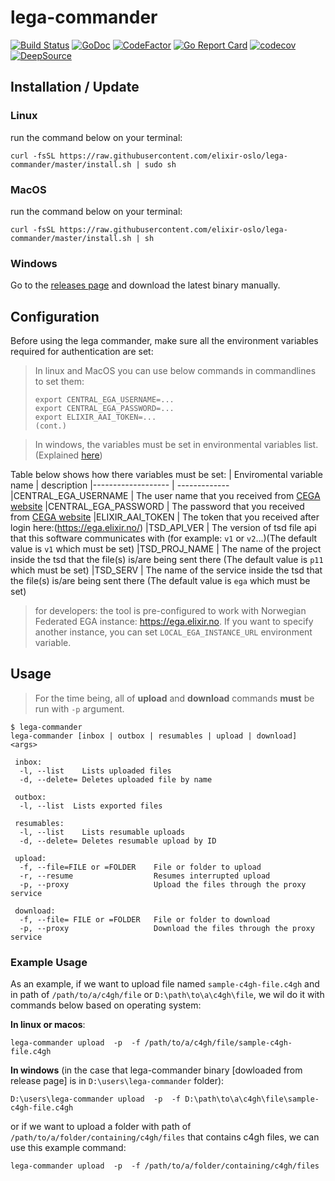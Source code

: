 # lega-commander
[![Build Status](https://github.com/elixir-oslo/lega-commander/workflows/Go/badge.svg)](https://github.com/elixir-oslo/lega-commander/actions)
[![GoDoc](https://godoc.org/github.com/elixir-oslo/lega-commander?status.svg)](https://pkg.go.dev/github.com/elixir-oslo/lega-commander?tab=subdirectories)
[![CodeFactor](https://www.codefactor.io/repository/github/elixir-oslo/lega-commander/badge)](https://www.codefactor.io/repository/github/elixir-oslo/lega-commander)
[![Go Report Card](https://goreportcard.com/badge/github.com/elixir-oslo/lega-commander)](https://goreportcard.com/report/github.com/elixir-oslo/lega-commander)
[![codecov](https://codecov.io/gh/elixir-oslo/lega-commander/branch/master/graph/badge.svg)](https://codecov.io/gh/elixir-oslo/lega-commander)
[![DeepSource](https://deepsource.io/gh/elixir-oslo/lega-commander.svg/?label=active+issues&show_trend=true)](https://deepsource.io/gh/elixir-oslo/lega-commander/?ref=repository-badge)

## Installation / Update

### Linux
run the command below on your terminal:
```
curl -fsSL https://raw.githubusercontent.com/elixir-oslo/lega-commander/master/install.sh | sudo sh
```

### MacOS
run the command below on your terminal:
```
curl -fsSL https://raw.githubusercontent.com/elixir-oslo/lega-commander/master/install.sh | sh
```

### Windows
Go to the [releases page](https://github.com/elixir-oslo/lega-commander/releases) and download the latest binary manually.

## Configuration
Before using the lega commander, make sure all the environment variables required for authentication are set:
>In linux and MacOS you can use below commands in commandlines  to set them:
>
>```
>export CENTRAL_EGA_USERNAME=...
>export CENTRAL_EGA_PASSWORD=...
>export ELIXIR_AAI_TOKEN=...
>(cont.)
>```

> In windows, the variables must be set in environmental variables list.(Explained [here](https://www.architectryan.com/2018/08/31/how-to-change-environment-variables-on-windows-10/))

Table below shows how there variables must be set:
| Enviromental variable name        | description
|-------------------                | -------------
|CENTRAL_EGA_USERNAME               | The user name that you received from [CEGA website](https://ega-archive.org/)
|CENTRAL_EGA_PASSWORD               | The password that you received from [CEGA website](https://ega-archive.org/)
|ELIXIR_AAI_TOKEN                   | The token that you received after login here:(https://ega.elixir.no/)
|TSD_API_VER                        | The version of tsd file api that this software communicates with (for example: `v1` or `v2`...)(The default value is `v1` which must be set)
|TSD_PROJ_NAME                      | The name of the project inside the tsd that the file(s) is/are being sent there (The default value is `p11` which must be set)
|TSD_SERV                           | The name of the service inside the tsd that the file(s) is/are being sent there (The default value is `ega` which must be set)



>for developers: the tool is pre-configured to work with 
 Norwegian Federated EGA instance: https://ega.elixir.no.
 If you want to specify another instance, you can set `LOCAL_EGA_INSTANCE_URL` environment variable. 


## Usage

> For the time being, all of **upload** and **download** commands **must** be run with `-p` argument.
```
$ lega-commander
lega-commander [inbox | outbox | resumables | upload | download] <args>

 inbox:
  -l, --list    Lists uploaded files
  -d, --delete= Deletes uploaded file by name

 outbox:
  -l, --list  Lists exported files

 resumables:
  -l, --list    Lists resumable uploads
  -d, --delete= Deletes resumable upload by ID

 upload:
  -f, --file=FILE or =FOLDER    File or folder to upload
  -r, --resume                  Resumes interrupted upload
  -p, --proxy                   Upload the files through the proxy service

 download:
  -f, --file= FILE or =FOLDER   File or folder to download
  -p, --proxy                   Download the files through the proxy service

```
### Example Usage
As an example, if we want to upload file named `sample-c4gh-file.c4gh` and in path of `/path/to/a/c4gh/file`
or `D:\path\to\a\c4gh\file`, we wil do it with commands below based on operating system:

**In linux or macos**:
```
lega-commander upload  -p  -f /path/to/a/c4gh/file/sample-c4gh-file.c4gh 
 ```
**In windows** (in the case that lega-commander binary [dowloaded from release page] is in `D:\users\lega-commander` folder):
```
D:\users\lega-commander upload  -p  -f D:\path\to\a\c4gh\file\sample-c4gh-file.c4gh 
 ```
or if we want to upload a folder with path of `/path/to/a/folder/containing/c4gh/files`
that contains c4gh files, we can use this example command:

```
lega-commander upload  -p  -f /path/to/a/folder/containing/c4gh/files
```
